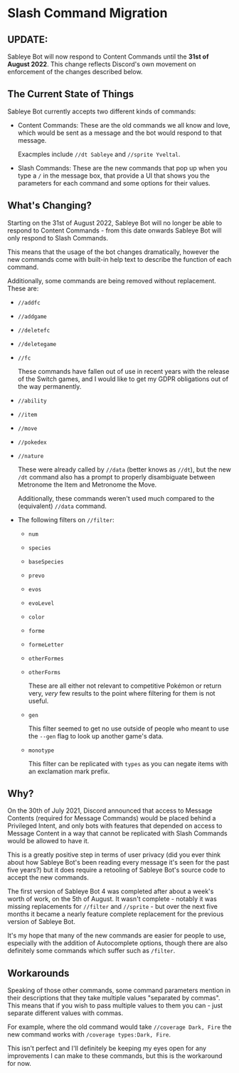 # Slash Command Migration

## UPDATE:

Sableye Bot will now respond to Content Commands until the
**31st of August 2022**.  This change reflects Discord's own movement on
enforcement of the changes described below.

## The Current State of Things

Sableye Bot currently accepts two different kinds of commands:

- Content Commands: These are the old commands we all know and love,
    which would be sent as a message and the bot would respond to that message.

    Exacmples include `//dt Sableye` and `//sprite Yveltal`.

- Slash Commands: These are the new commands that pop up when you type a `/`
    in the message box, that provide a UI that shows you the parameters for
    each command and some options for their values.

## What's Changing?

Starting on the 31st of August 2022, Sableye Bot will no longer be able to
respond to Content Commands - from this date onwards Sableye Bot will only
respond to Slash Commands.

This means that the usage of the bot changes dramatically, however the new
commands come with built-in help text to describe the function of each command.

Additionally, some commands are being removed without replacement. These are:

- `//addfc`
- `//addgame`
- `//deletefc`
- `//deletegame`
- `//fc`

    These commands have fallen out of use in recent years with the release of
    the Switch games, and I would like to get my GDPR obligations out of the way
    permanently.

- `//ability`
- `//item`
- `//move`
- `//pokedex`
- `//nature`

    These were already called by `//data` (better knows as `//dt`), but the
    new `/dt` command also has a prompt to properly disambiguate between
    Metronome the Item and Metronome the Move.

    Additionally, these commands weren't used much compared to the
    (equivalent) `//data` command.

- The following filters on `//filter`:
    - `num`
    - `species`
    - `baseSpecies`
    - `prevo`
    - `evos`
    - `evoLevel`
    - `color`
    - `forme`
    - `formeLetter`
    - `otherFormes`
    - `otherForms`

      These are all either not relevant to competitive Pokémon or return very,
      *very* few results to the point where filtering for them is not useful.

    - `gen`

      This filter seemed to get no use outside of people who meant to use the
      `--gen` flag to look up another game's data.

    - `monotype`

      This filter can be replicated with `types` as you can negate items with
      an exclamation mark prefix.

## Why?

On the 30th of July 2021, Discord announced that access to Message Contents
(required for Message Commands) would be placed behind a Privileged Intent,
and only bots with features that depended on access to Message Content in a
way that cannot be replicated with Slash Commands would be allowed to have
it.

This is a greatly positive step in terms of user privacy (did you ever think
about how Sableye Bot's been reading every message it's seen for the past
five years?) but it does require a retooling of Sableye Bot's source code to
accept the new commands.

The first version of Sableye Bot 4 was completed after about a week's worth
of work, on the 5th of August.  It wasn't complete - notably it was missing
replacements for `//filter` and `//sprite` - but over the next five months
it became a nearly feature complete replacement for the previous version of
Sableye Bot.

It's my hope that many of the new commands are easier for people to use,
especially with the addition of Autocomplete options, though there are also
definitely some commands which suffer such as `/filter`.

## Workarounds

Speaking of those other commands, some command parameters mention in
their descriptions that they take multiple values "separated by commas".
This means that if you wish to pass multiple values to them you can -
just separate different values with commas.

For example, where the old command would take `//coverage Dark, Fire`
the new command works with `/coverage types:Dark, Fire`.

This isn't perfect and I'll definitely be keeping my eyes open for any
improvements I can make to these commands, but this is the workaround
for now.

[hatemail]: https://github.com/Stalruth/SableyeBot4/issues/new

